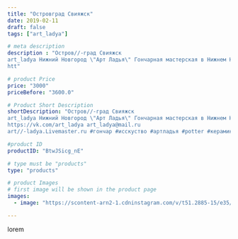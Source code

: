 ```yaml
---
title: "Островград Свияжск"
date: 2019-02-11
draft: false
tags: ["art_ladya"]

# meta description
description : "Остров//-град Свияжск
art_ladya Нижний Новгород \"Арт Ладья\" Гончарная мастерская в Нижнем Новгороде. Изготовление керамики и мастер//-классы по обучению. 
htt"

# product Price
price: "3000"
priceBefore: "3600.0"

# Product Short Description
shortDescription: "Остров//-град Свияжск
art_ladya Нижний Новгород \"Арт Ладья\" Гончарная мастерская в Нижнем Новгороде. Изготовление керамики и мастер//-классы по обучению. 
https://vk.com/art_ladya art_ladya@mail.ru 
art//-ladya.Livemaster.ru #гончар #исскуство #артладья #potter #керамикадляинтерьера #керамикаручнаяработа #гончарнаямастерская #керамиканазаказ #конныйдвор #посудаизглины #керамика #гончарнаяпосуда #эксклюзивнаякерамика #лукоморье #кони #ceramicar #nntoday #claygoods #фестиваль #earthenware #ceramic #design #artladya #историческаяреконструкция #свияжск #лошади #гончарныйкруг #clay #авторскаякерамика"

#product ID
productID: "BtwJSicg_nE"

# type must be "products"
type: "products"

# product Images
# first image will be shown in the product page
images:
  - image: "https://scontent-arn2-1.cdninstagram.com/v/t51.2885-15/e35/50822478_2213833038828421_4436461662653526884_n.jpg?tp=1&_nc_ht=scontent-arn2-1.cdninstagram.com&_nc_cat=101&_nc_ohc=u7xhPaohc24AX98iVXG&ccb=7-4&oh=7e5c5c42717e0c0959f56f766b726c45&oe=6084C38C&_nc_sid=86f79a&ig_cache_key=MTk3NzEyMTA5Mjc3MDQ2MjE0OA%3D%3D.2-ccb7-4"

---
```

lorem
